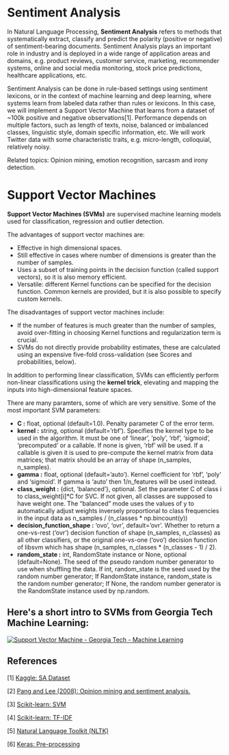 # Sentiment Analysis

In Natural Language Processing, **Sentiment Analysis** refers to methods that systematically extract, classify and predict the polarity (positive or negative) of sentiment-bearing documents. Sentiment Analysis plays an important role in industry and is deployed in a wide range of application areas and domains, e.g. product reviews, customer service, marketing, recommender systems, online and social media monitoring, stock price predictions, healthcare applications, etc.

Sentiment Analysis can be done in rule-based settings using sentiment lexicons, or in the context of machine learning and deep learning, where systems learn from labeled data rather than rules or lexicons. In this case, we will implement a Support Vector Machine that learns from a dataset of ~100k positive and negative observations[1]. Performance depends on multiple factors, such as length of texts, noise, balanced or imbalanced classes, linguistic style, domain specific information, etc. We will work Twitter data with some characteristic traits, e.g. micro-length, colloquial, relatively noisy.

Related topics: Opinion mining, emotion recognition, sarcasm and irony detection.


# Support Vector Machines

**Support Vector Machines (SVMs)** are supervised machine learning models used for classification, regression and outlier detection.


The advantages of support vector machines are:

* Effective in high dimensional spaces.
* Still effective in cases where number of dimensions is greater than the number of samples.
* Uses a subset of training points in the decision function (called support vectors), so it is also memory efficient.
* Versatile: different Kernel functions can be specified for the decision function. Common kernels are provided, but it is also possible to specify custom kernels.

The disadvantages of support vector machines include:

* If the number of features is much greater than the number of samples, avoid over-fitting in choosing Kernel functions and regularization term is crucial.
* SVMs do not directly provide probability estimates, these are calculated using an expensive five-fold cross-validation (see Scores and probabilities, below).

In addition to performing linear classification, SVMs can efficiently perform non-linear classifications using the **kernel trick**, elevating and mapping the inputs into high-dimensional feature spaces.

There are many paramters, some of which are very sensitive. Some of the most important SVM parameters:

* **C :** float, optional (default=1.0). Penalty parameter C of the error term.
* **kernel :** string, optional (default=’rbf’). Specifies the kernel type to be used in the algorithm. 
    It must be one of ‘linear’, ‘poly’, ‘rbf’, ‘sigmoid’, ‘precomputed’ or a callable. If none is given, ‘rbf’ will be used. If a callable is given it is used to pre-compute the kernel matrix from data matrices; that matrix should be an array of shape (n_samples, n_samples).
* **gamma :** float, optional (default=’auto’). Kernel coefficient for ‘rbf’, ‘poly’ and ‘sigmoid’. If gamma is ‘auto’ then 1/n_features will be used instead.
* **class_weight :** {dict, ‘balanced’}, optional. Set the parameter C of class i to class_weight[i]*C for SVC. 
    If not given, all classes are supposed to have weight one. The “balanced” mode uses the values of y to automatically adjust weights inversely proportional to class frequencies in the input data as n_samples / (n_classes * np.bincount(y))
* **decision_function_shape :** ‘ovo’, ‘ovr’, default=’ovr’. Whether to return a one-vs-rest (‘ovr’) decision function of shape (n_samples, n_classes) as all other classifiers, or the original one-vs-one (‘ovo’) decision function of libsvm which has shape (n_samples, n_classes * (n_classes - 1) / 2).
* **random_state :** int, RandomState instance or None, optional (default=None). The seed of the pseudo random number generator to use when shuffling the data. If int, random_state is the seed used by the random number generator; If RandomState instance, random_state is the random number generator; If None, the random number generator is the RandomState instance used by np.random.


## Here's a short intro to SVMs from Georgia Tech Machine Learning:

[![Support Vector Machine - Georgia Tech - Machine Learning](http://img.youtube.com/vi/eUfvyUEGMD8/0.jpg)](http://www.youtube.com/watch?v=eUfvyUEGMD8)


## References

[1] [Kaggle: SA Dataset](https://www.kaggle.com/c/twitter-sentiment-analysis2)

[2] [Pang and Lee (2008): Opinion mining and sentiment analysis.](http://www.cs.cornell.edu/home/llee/omsa/omsa.pdf)

[3] [Scikit-learn: SVM](http://scikit-learn.org/stable/modules/generated/sklearn.svm.SVC.html)

[4] [Scikit-learn: TF-IDF](http://scikit-learn.org/stable/modules/generated/sklearn.feature_extraction.text.TfidfVectorizer.html)

[5] [Natural Language Toolkit (NLTK)](https://www.nltk.org/)

[6] [Keras: Pre-processing](https://faroit.github.io/keras-docs/1.1.0/preprocessing/text/)
